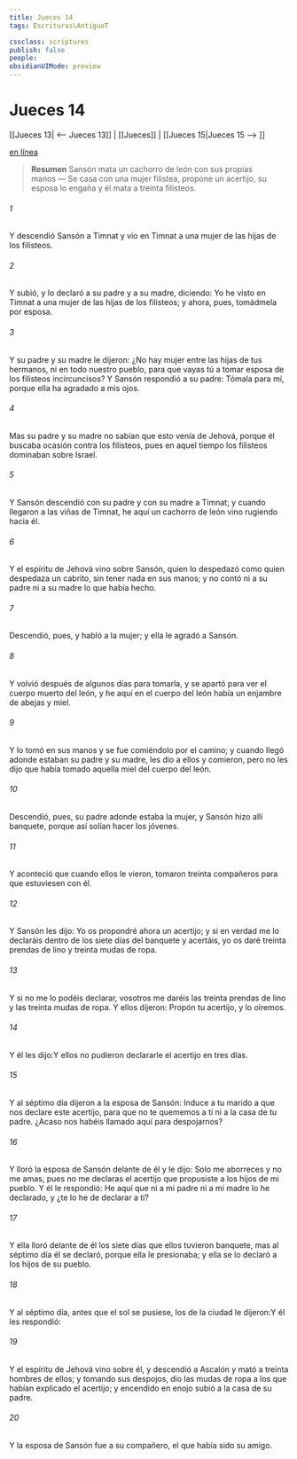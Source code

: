 ```yaml
---
title: Jueces 14
tags: Escrituras\AntiguoT

cssclass: scriptures
publish: false
people:
obsidianUIMode: preview
---
```


# Jueces 14
[[Jueces 13| <-- Jueces 13]] | [[Jueces]] | [[Jueces 15|Jueces 15 --> ]]

[en línea](https://churchofjesuschrist.org/study/scriptures/ot/judg/14?lang=spa)

> __Resumen__
Sansón mata un cachorro de león con sus propias manos — Se casa con una mujer filistea, propone un acertijo, su esposa lo engaña y él mata a treinta filisteos.

###### 1 
Y descendió Sansón a Timnat y vio en Timnat a una mujer de las hijas de los filisteos.

###### 2 
Y subió, y lo declaró a su padre y a su madre, diciendo: Yo he visto en Timnat a una mujer de las hijas de los filisteos; y ahora, pues, tomádmela por esposa.

###### 3 
Y su padre y su madre le dijeron: ¿No hay mujer entre las hijas de tus hermanos, ni en todo nuestro pueblo, para que vayas tú a tomar esposa de los filisteos incircuncisos? Y Sansón respondió a su padre: Tómala para mí, porque ella ha agradado a mis ojos.

###### 4 
Mas su padre y su madre no sabían que esto venía de Jehová, porque él buscaba ocasión contra los filisteos, pues en aquel tiempo los filisteos dominaban sobre Israel.

###### 5 
Y Sansón descendió con su padre y con su madre a Timnat; y cuando llegaron a las viñas de Timnat, he aquí un cachorro de león vino rugiendo hacia él.

###### 6 
Y el espíritu de Jehová vino sobre Sansón, quien lo despedazó como quien despedaza un cabrito, sin tener nada en sus manos; y no contó ni a su padre ni a su madre lo que había hecho.

###### 7 
Descendió, pues, y habló a la mujer; y ella le agradó a Sansón.

###### 8 
Y volvió después de algunos días para tomarla, y se apartó para ver el cuerpo muerto del león, y he aquí en el cuerpo del león había un enjambre de abejas y  miel.

###### 9 
Y lo tomó en sus manos y se fue comiéndolo por el camino; y cuando llegó adonde estaban su padre y su madre, les dio a ellos y comieron, pero no les dijo que había tomado aquella miel del cuerpo del león.

###### 10 
Descendió, pues, su padre adonde estaba la mujer, y Sansón hizo allí banquete, porque así solían hacer los jóvenes.

###### 11 
Y aconteció que cuando ellos le vieron, tomaron treinta compañeros para que estuviesen con él.

###### 12 
Y Sansón les dijo: Yo os propondré ahora un acertijo; y si en verdad me lo declaráis dentro de los siete días del banquete y acertáis, yo os daré treinta prendas de lino y treinta mudas de ropa.

###### 13 
Y si no me lo podéis declarar, vosotros me daréis las treinta prendas de lino y las treinta mudas de ropa. Y ellos dijeron: Propón tu acertijo, y lo oiremos.

###### 14 
Y él les dijo:Y ellos no pudieron declararle el acertijo en tres días.

###### 15 
Y al séptimo día dijeron a la esposa de Sansón: Induce a tu marido a que nos declare este acertijo, para que no te quememos a ti ni a la casa de tu padre. ¿Acaso nos habéis llamado aquí para despojarnos?

###### 16 
Y lloró la esposa de Sansón delante de él y le dijo: Solo me aborreces y no me amas, pues no me declaras el acertijo que propusiste a los hijos de mi pueblo. Y él le respondió: He aquí que ni a mi padre ni a mi madre lo he declarado, y ¿te lo he de declarar a ti?

###### 17 
Y ella lloró delante de él los siete días que ellos tuvieron banquete, mas al séptimo día él se  declaró, porque ella le presionaba; y ella se lo declaró a los hijos de su pueblo.

###### 18 
Y al séptimo día, antes que el sol se pusiese, los de la ciudad le dijeron:Y él les respondió:

###### 19 
Y el espíritu de Jehová vino sobre él, y descendió  a Ascalón y mató a treinta hombres de ellos; y tomando sus despojos, dio las mudas de ropa a los que habían explicado el acertijo; y encendido en enojo subió a la casa de su padre.

###### 20 
Y la esposa de Sansón fue  a su compañero, el que había sido su amigo.

